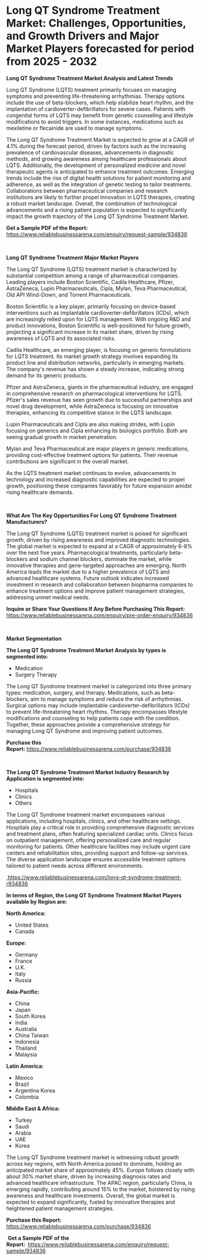<p><h1>Long QT Syndrome Treatment Market: Challenges, Opportunities, and Growth Drivers and Major Market Players forecasted for period from 2025 - 2032</h1></p><p><strong>Long QT Syndrome Treatment Market Analysis and Latest Trends</strong></p>
<p><p>Long QT Syndrome (LQTS) treatment primarily focuses on managing symptoms and preventing life-threatening arrhythmias. Therapy options include the use of beta-blockers, which help stabilize heart rhythm, and the implantation of cardioverter-defibrillators for severe cases. Patients with congenital forms of LQTS may benefit from genetic counseling and lifestyle modifications to avoid triggers. In some instances, medications such as mexiletine or flecainide are used to manage symptoms. </p><p>The Long QT Syndrome Treatment Market is expected to grow at a CAGR of 4.1% during the forecast period, driven by factors such as the increasing prevalence of cardiovascular diseases, advancements in diagnostic methods, and growing awareness among healthcare professionals about LQTS. Additionally, the development of personalized medicine and novel therapeutic agents is anticipated to enhance treatment outcomes. Emerging trends include the rise of digital health solutions for patient monitoring and adherence, as well as the integration of genetic testing to tailor treatments. Collaborations between pharmaceutical companies and research institutions are likely to further propel innovation in LQTS therapies, creating a robust market landscape. Overall, the combination of technological advancements and a rising patient population is expected to significantly impact the growth trajectory of the Long QT Syndrome Treatment Market.</p></p>
<p><strong>Get a Sample PDF of the Report:&nbsp;</strong> <a href="https://www.reliablebusinessarena.com/enquiry/request-sample/934836?utm_campaign=3737&utm_medium=2&utm_source=Github&utm_content=ia&utm_term=18042025&utm_id=long-qt-syndrome-treatment">https://www.reliablebusinessarena.com/enquiry/request-sample/934836</a></p>
<p>&nbsp;</p>
<p><strong>Long QT Syndrome Treatment Major Market Players</strong></p>
<p><p>The Long QT Syndrome (LQTS) treatment market is characterized by substantial competition among a range of pharmaceutical companies. Leading players include Boston Scientific, Cadila Healthcare, Pfizer, AstraZeneca, Lupin Pharmaceuticals, Cipla, Mylan, Teva Pharmaceutical, Old API Wind-Down, and Torrent Pharmaceuticals.</p><p>Boston Scientific is a key player, primarily focusing on device-based interventions such as implantable cardioverter-defibrillators (ICDs), which are increasingly relied upon for LQTS management. With ongoing R&D and product innovations, Boston Scientific is well-positioned for future growth, projecting a significant increase in its market share, driven by rising awareness of LQTS and its associated risks.</p><p>Cadila Healthcare, an emerging player, is focusing on generic formulations for LQTS treatment. Its market growth strategy involves expanding its product line and distribution networks, particularly in emerging markets. The company's revenue has shown a steady increase, indicating strong demand for its generic products.</p><p>Pfizer and AstraZeneca, giants in the pharmaceutical industry, are engaged in comprehensive research on pharmacological interventions for LQTS. Pfizer's sales revenue has seen growth due to successful partnerships and novel drug development, while AstraZeneca is focusing on innovative therapies, enhancing its competitive stance in the LQTS landscape.</p><p>Lupin Pharmaceuticals and Cipla are also making strides, with Lupin focusing on generics and Cipla enhancing its biologics portfolio. Both are seeing gradual growth in market penetration.</p><p>Mylan and Teva Pharmaceutical are major players in generic medications, providing cost-effective treatment options for patients. Their revenue contributions are significant in the overall market.</p><p>As the LQTS treatment market continues to evolve, advancements in technology and increased diagnostic capabilities are expected to propel growth, positioning these companies favorably for future expansion amidst rising healthcare demands.</p></p>
<p>&nbsp;</p>
<p><strong>What Are The Key Opportunities For Long QT Syndrome Treatment Manufacturers?</strong></p>
<p><p>The Long QT Syndrome (LQTS) treatment market is poised for significant growth, driven by rising awareness and improved diagnostic technologies. The global market is expected to expand at a CAGR of approximately 6-8% over the next five years. Pharmacological treatments, particularly beta-blockers and sodium channel blockers, dominate the market, while innovative therapies and gene-targeted approaches are emerging. North America leads the market due to a higher prevalence of LQTS and advanced healthcare systems. Future outlook indicates increased investment in research and collaboration between biopharma companies to enhance treatment options and improve patient management strategies, addressing unmet medical needs.</p></p>
<p><strong>Inquire or Share Your Questions If Any Before Purchasing This Report:</strong> <a href="https://www.reliablebusinessarena.com/enquiry/pre-order-enquiry/934836?utm_campaign=3737&utm_medium=2&utm_source=Github&utm_content=ia&utm_term=18042025&utm_id=long-qt-syndrome-treatment">https://www.reliablebusinessarena.com/enquiry/pre-order-enquiry/934836</a></p>
<p>&nbsp;</p>
<p><strong>Market Segmentation</strong></p>
<p><strong>The Long QT Syndrome Treatment Market Analysis by types is segmented into:</strong></p>
<p><ul><li>Medication</li><li>Surgery Therapy</li></ul></p>
<p><p>The Long QT Syndrome treatment market is categorized into three primary types: medication, surgery, and therapy. Medications, such as beta-blockers, aim to manage symptoms and reduce the risk of arrhythmias. Surgical options may include implantable cardioverter-defibrillators (ICDs) to prevent life-threatening heart rhythms. Therapy encompasses lifestyle modifications and counseling to help patients cope with the condition. Together, these approaches provide a comprehensive strategy for managing Long QT Syndrome and improving patient outcomes.</p></p>
<p><strong>Purchase this Report:&nbsp;</strong><a href="https://www.reliablebusinessarena.com/purchase/934836?utm_campaign=3737&utm_medium=2&utm_source=Github&utm_content=ia&utm_term=18042025&utm_id=long-qt-syndrome-treatment">https://www.reliablebusinessarena.com/purchase/934836</a></p>
<p>&nbsp;</p>
<p><strong>The Long QT Syndrome Treatment Market Industry Research by Application is segmented into:</strong></p>
<p><ul><li>Hospitals</li><li>Clinics</li><li>Others</li></ul></p>
<p><p>The Long QT Syndrome treatment market encompasses various applications, including hospitals, clinics, and other healthcare settings. Hospitals play a critical role in providing comprehensive diagnostic services and treatment plans, often featuring specialized cardiac units. Clinics focus on outpatient management, offering personalized care and regular monitoring for patients. Other healthcare facilities may include urgent care centers and rehabilitation sites, providing support and follow-up services. The diverse application landscape ensures accessible treatment options tailored to patient needs across different environments.</p></p>
<p><a href="https://www.reliablebusinessarena.com/long-qt-syndrome-treatment-r934836?utm_campaign=3737&utm_medium=2&utm_source=Github&utm_content=ia&utm_term=18042025&utm_id=long-qt-syndrome-treatment">&nbsp;https://www.reliablebusinessarena.com/long-qt-syndrome-treatment-r934836</a></p>
<p><strong>In terms of Region, the Long QT Syndrome Treatment Market Players available by Region are:</strong></p>
<p>
    <p> <strong> North America: </strong>
        <ul>
            <li>United States</li>
            <li>Canada</li>
        </ul>
        </p> 
    <p> <strong> Europe: </strong>
        <ul>
            <li>Germany</li>
            <li>France</li>
            <li>U.K.</li>
            <li>Italy</li>
            <li>Russia</li>
        </ul>
        </p> 
    <p> <strong> Asia-Pacific: </strong>
        <ul>
            <li>China</li>
            <li>Japan</li>
            <li>South Korea</li>
            <li>India</li>
            <li>Australia</li>
            <li>China Taiwan</li>
            <li>Indonesia</li>
            <li>Thailand</li>
            <li>Malaysia</li>
        </ul>
        </p> 
    <p> <strong> Latin America: </strong>
        <ul>
            <li>Mexico</li>
            <li>Brazil</li>
            <li>Argentina Korea</li>
            <li>Colombia</li>
        </ul>
        </p> 
    <p> <strong> Middle East & Africa: </strong>
        <ul>
            <li>Turkey</li>
            <li>Saudi</li>
            <li>Arabia</li>
            <li>UAE</li>
            <li>Korea</li>
        </ul>
    </p>
    </p>
<p><p>The Long QT Syndrome treatment market is witnessing robust growth across key regions, with North America poised to dominate, holding an anticipated market share of approximately 45%. Europe follows closely with about 30% market share, driven by increasing diagnosis rates and advanced healthcare infrastructure. The APAC region, particularly China, is emerging rapidly, contributing around 15% to the market, bolstered by rising awareness and healthcare investments. Overall, the global market is expected to expand significantly, fueled by innovative therapies and heightened patient management strategies.</p></p>
<p><strong>Purchase this Report: </strong><a href="https://www.reliablebusinessarena.com/purchase/934836?utm_campaign=3737&utm_medium=2&utm_source=Github&utm_content=ia&utm_term=18042025&utm_id=long-qt-syndrome-treatment">https://www.reliablebusinessarena.com/purchase/934836</a></p>
<p>&nbsp;<strong>Get a Sample PDF of the Report:&nbsp;&nbsp;</strong><a href="https://www.reliablebusinessarena.com/enquiry/request-sample/934836?utm_campaign=3737&utm_medium=2&utm_source=Github&utm_content=ia&utm_term=18042025&utm_id=long-qt-syndrome-treatment">https://www.reliablebusinessarena.com/enquiry/request-sample/934836</a></p>
<p><strong></strong></p>
<p><p></p><p></p><p></p></p>